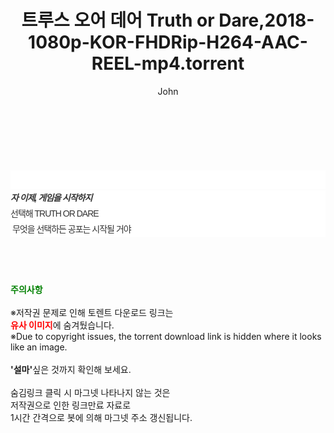 ﻿---
layout: post
title:  "트루스 오어 데어 Truth or Dare,2018-1080p-KOR-FHDRip-H264-AAC-REEL-mp4.torrent"
author: John
categories: [ 영화 ]
tags: [  ]
image:  
description: "트루스 오어 데어 Truth or Dare,2018-1080p-KOR-FHDRip-H264-AAC-REEL-mp4 torrent 정보 공유"
toc: true
toc_sticky: true
---

<br>
<div class="view-img">
<a class="view_image" href="https://www.torrentmobile61.com/bbs/view_image.php?fn=%2Fdata%2Ffile%2Fmovie%2F3735182707_Qdfy1pK5_1f56e880783b42c6577237a6c1db46595f443e04.jpg" target="_blank"><img alt="" class="img-tag" content="https://www.torrentmobile61.com/data/file/movie/3735182707_Qdfy1pK5_1f56e880783b42c6577237a6c1db46595f443e04.jpg" itemprop="image" src="https://www.torrentmobile61.com/data/file/movie/3735182707_Qdfy1pK5_1f56e880783b42c6577237a6c1db46595f443e04.jpg"/></a><a class="view_image" href="https://www.torrentmobile61.com/bbs/view_image.php?fn=%2Fdata%2Ffile%2Fmovie%2F3735182707_4ubLXD2Z_a78996dfc5b312dbaab4d178e75866ca3135fa3b.jpg" target="_blank"><img alt="" class="img-tag" content="https://www.torrentmobile61.com/data/file/movie/3735182707_4ubLXD2Z_a78996dfc5b312dbaab4d178e75866ca3135fa3b.jpg" itemprop="image" src="https://www.torrentmobile61.com/data/file/movie/3735182707_4ubLXD2Z_a78996dfc5b312dbaab4d178e75866ca3135fa3b.jpg"/></a></div><div class="view-content" itemprop="description">
<p><br/></p><div class="title_area" style="margin:0px 0px 9px;padding:0px;list-style:none;font-size:12px;font-family:'나눔고딕', NanumGothic, '돋움', Dotum, Helvetica, 'AppleSDGothicNeo-Medium', AppleGothic, sans-serif;height:30px;float:none;background-color:rgb(255,255,255);"><h4 class="h_story" style="margin:5px 10px 0px 0px;padding:0px;list-style:none;font-size:12px;font-family:'돋움', sans-serif;height:18px;width:49px;background:url(&quot;https://ssl.pstatic.net/static/movie/2020/10/h_tx_sp5.png&quot;) no-repeat 0px -17px;float:left;"><strong class="blind" style="margin:0px;padding:0px;list-style:none;font-size:0px;font-family:inherit;color:inherit;width:1px;height:1px;line-height:0;">줄거리</strong></h4></div><h5 class="h_tx_story" style="margin:-7px 0px 1px;padding:0px;list-style:none;font-size:14px;font-family:'나눔고딕', NanumGothic, Helvetica, sans-serif;color:rgb(51,51,51);background-image:url(&quot;https://ssl.pstatic.net/static/movie/2014/01/blank.gif&quot;);letter-spacing:-1px;line-height:25px;background-color:rgb(255,255,255);">자 이제, 게임을 시작하지</h5><p class="con_tx" style="margin-top:-1px;margin-bottom:-6px;list-style:none;font-size:14px;font-family:'나눔고딕', NanumGothic, '돋움', Dotum, Helvetica, 'AppleSDGothicNeo-Medium', AppleGothic, sans-serif;color:rgb(51,51,51);background-image:url(&quot;https://ssl.pstatic.net/static/movie/2014/01/blank.gif&quot;);letter-spacing:-1px;line-height:25px;background-color:rgb(255,255,255);">선택해 TRUTH OR DARE<br style="list-style:none;font-size:12px;font-family:'돋움', sans-serif;color:rgb(0,0,0);"/> 무엇을 선택하든 공포는 시작될 거야</p> </div>
    
<br><br><br>
<p data-ke-size="size16"><b><span style="color: green;">주의사항</span></b><br /><br />※저작권 문제로 인해 토렌트 다운로드 링크는<br /><b><span style="color: red;">유사 이미지</span></b>에 숨겨뒀습니다.<br />※Due to copyright issues, the torrent download link is hidden where it looks like an image.<br /><br /><b>'설마'</b>싶은 것까지 확인해 보세요.<br /><br />숨김링크 클릭 시 마그넷 나타나지 않는 것은<br />저작권으로 인한 링크만료 자료로<br />1시간 간격으로 봇에 의해 마그넷 주소 갱신됩니다.</p>
